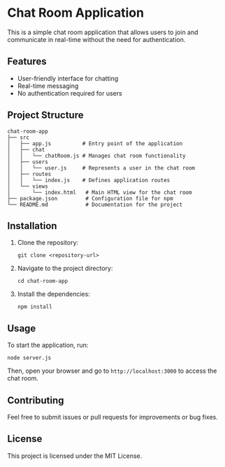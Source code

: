 # Chat Room Application

This is a simple chat room application that allows users to join and communicate in real-time without the need for authentication. 

## Features

- User-friendly interface for chatting
- Real-time messaging
- No authentication required for users

## Project Structure

```
chat-room-app
├── src
│   ├── app.js          # Entry point of the application
│   ├── chat
│   │   └── chatRoom.js # Manages chat room functionality
│   ├── users
│   │   └── user.js     # Represents a user in the chat room
│   ├── routes
│   │   └── index.js    # Defines application routes
│   └── views
│       └── index.html   # Main HTML view for the chat room
├── package.json         # Configuration file for npm
└── README.md            # Documentation for the project
```

## Installation

1. Clone the repository:
   ```
   git clone <repository-url>
   ```
2. Navigate to the project directory:
   ```
   cd chat-room-app
   ```
3. Install the dependencies:
   ```
   npm install
   ```

## Usage

To start the application, run:
```
node server.js
```
Then, open your browser and go to `http://localhost:3000` to access the chat room.

## Contributing

Feel free to submit issues or pull requests for improvements or bug fixes. 

## License

This project is licensed under the MIT License.
